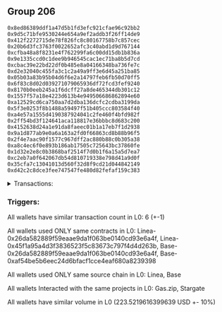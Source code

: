 ## Group 206

```0x269da180a08ef478d2a1e4189ce12e43f3b428d4
0x8ed86389ddf1a47d5b1fd3efc921cfae96c92bb2
0x9d5c71bfe9530244e654a9ef2addb3f26ff14de9
0x412f2272715de78f826fc8c80167758b7c857cec
0x20b6d3fc3763f0022652afc3c40abd1d9d767144
0xcfba48a8f8231e4f762299fa6c00dd15db1b836a
0x9e1335ccd0c1dee9b946545cac1ec71ba8b5d7cd
0xcbac39e22bd22df0b485e8a04166348ba736fe7c
0xd2e32040c455fa3c1c2a49a9ff3e6d45a251ba85
0x05b03a83b95b04d6f6e2a14797feb6fb50d70ff5
0x6f83c8d02d039271079065936df72fcd3fef9240
0x8170b0eeb245a1f6dcff27a8de465344db301c12
0x1557f57a18e4223d613b4e949506686862894e60
0xa12529cd6ca750aa7d2dba136dcfc2cdba3199da
0x5f3e0253f8b1488a59497f51b405ccc803584f40
0xa4e57a1555d4190387924041c2fe460f4bfd982f
0x2ff54bd3f124641aca118817e36bbbc8d683c200
0x4152638d24a1e91da8faeec01b1a17eb7f1d2938
0x9a1d877ab9e0a6a163a2fd0f66863cd8b88b96f5
0x2f4e7aac90f1577c967dff2ac880b88c0b305a38
0xa8c4ec6f0e893b186ab17505c725643bc37860fe
0x1d32e2e8c0b3868baf2514f7d0b1f6a15a5d7ea7
0xc2eb7a0f642067db54d810719338e798d41a9d0f
0x35cfa7c13041013d560f32d8f9cd21d044842149
0xd42c2c8dce3fee747547fe480d82fefaf159c383
```
<details>
<summary>Transactions:</summary>

Hashes: 

Wallet: 0x269da180a08ef478d2a1e4189ce12e43f3b428d4

       Hash: 0x92825d4e309c1d634682c57d9abcf3bedf627e623a7365c31f1fa529e244f20f
         - source chain: Linea
         - destination chain: Metis
         - project: Gas.zip
         - contract: 0x26da582889f59eaae9da1f063be0140cd93e6a4f
         - value USD: 2.996235097e-06
       Hash: 0x7279897dd28bc48d7aa84ce510a1849a21f73806e4e76538d274325023c0e7ca
         - source chain: Linea
         - destination chain: Base
         - project: Stargate
         - contract: 0x45f1a95a4d3f3836523f5c83673c797f4d4d263b
         - value USD: 11.423392953
       Hash: 0xd2b560aeba5ca7ff0f180f58a76cc54dcff4d869668c923d14bb927993e0926c
         - source chain: Base
         - destination chain: Kava
         - project: Gas.zip
         - contract: 0x26da582889f59eaae9da1f063be0140cd93e6a4f
         - value USD: 9.54691764e-09
       Hash: 0x9f33c8dbacc22505c428eb833885c7900ce9c6f5fe7184640591ba339551d6b3
         - source chain: Linea
         - destination chain: Arbitrum
         - project: Gas.zip
         - contract: 0x26da582889f59eaae9da1f063be0140cd93e6a4f
         - value USD: 8.742580215e-05
       Hash: 0x309b4d17766d73edef7072bd39d7ca8fec949cb3031db0bb54f2b7749e3422f6
         - source chain: Base
         - destination chain: Metis
         - project: Gas.zip
         - contract: 0x26da582889f59eaae9da1f063be0140cd93e6a4f
         - value USD: 3.945379734e-06
       Hash: 0x5b63430559a2d5bb0264ae4c74eab8c86362283243f6cba26dabe4ea44dcb655
         - source chain: Base
         - destination chain: Optimism
         - project: Stargate
         - contract: 0xaf54be5b6eec24d6bfacf1cce4eaf680a8239398
         - value USD: 212.09847431
Wallet: 0x8ed86389ddf1a47d5b1fd3efc921cfae96c92bb2

       Hash:0x9a8a6e5e5b95d46c3a03dcc2e6312f5cd4e31a2e3ea7fae391bd3939f182826a
         - source chain: Linea
         - destination chain: Kava
         - project: Gas.zip
         - contract: 0x26da582889f59eaae9da1f063be0140cd93e6a4f
         - value USD: 1.652379253e-08
       Hash:0x3f2c6d77cdb4051f09d92ffe42e86b78b21e237719bc9fbf2dec8117fa8bdee7
         - source chain: Linea
         - destination chain: Base
         - project: Stargate
         - contract: 0x45f1a95a4d3f3836523f5c83673c797f4d4d263b
         - value USD: 14.575186358
       Hash:0x5afd4f145cffc3504d71ce7a8ab3fda5b4b1220a5e77306beffe73d6484479f3
         - source chain: Base
         - destination chain: Arbitrum
         - project: Gas.zip
         - contract: 0x26da582889f59eaae9da1f063be0140cd93e6a4f
         - value USD: 0.0001000925354
       Hash:0x4ab7e2d254379e943bfdde72e750fc0fec5881174c2629704a0d78c924d9ac35
         - source chain: Linea
         - destination chain: Zora
         - project: Gas.zip
         - contract: 0x26da582889f59eaae9da1f063be0140cd93e6a4f
         - value USD: 2.62268831e-05
       Hash:0x4e74b4f26465e8ad7f4ae5559c11e0ad92b53e5253117dbc6a896d463ae7d1a6
         - source chain: Base
         - destination chain: Metis
         - project: Gas.zip
         - contract: 0x26da582889f59eaae9da1f063be0140cd93e6a4f
         - value USD: 4.10214979e-06
       Hash:0x4833196d11d4abbb72be4e5d9c951603e3e104cd5ef1626f989c5eb90c98cae1
         - source chain: Base
         - destination chain: Optimism
         - project: Stargate
         - contract: 0xaf54be5b6eec24d6bfacf1cce4eaf680a8239398
         - value USD: 206.640149942
Wallet: 0x9d5c71bfe9530244e654a9ef2addb3f26ff14de9

       Hash:0x1cd9a7872b0b151c7f414ea1536efefb12e11785f38ae2c3f5be0e99244159f5
         - source chain: Linea
         - destination chain: Scroll
         - project: Gas.zip
         - contract: 0x26da582889f59eaae9da1f063be0140cd93e6a4f
         - value USD: 0.0001161796656
       Hash:0xa3e3ddbf8be0d2f3d59f8ccf1cfb371152b3b1011c11864b6630b7bcd60f07f4
         - source chain: Linea
         - destination chain: Base
         - project: Stargate
         - contract: 0x45f1a95a4d3f3836523f5c83673c797f4d4d263b
         - value USD: 12.69034827
       Hash:0x9c8ed015f9624aca9d14351d81a7f4059dc81a750472051f69f0b0085e40c9dd
         - source chain: Base
         - destination chain: Arbitrum
         - project: Gas.zip
         - contract: 0x26da582889f59eaae9da1f063be0140cd93e6a4f
         - value USD: 5.54917626e-05
       Hash:0xa3182025bd7c76407133babdd19ca08c8523f6fdbf390184f2cbc61e12ce3dfb
         - source chain: Linea
         - destination chain: Arbitrum
         - project: Gas.zip
         - contract: 0x26da582889f59eaae9da1f063be0140cd93e6a4f
         - value USD: 0.0001135391648
       Hash:0x408b223d6dbb9865cd36733fdfa62ba9a05060115c076e148f414aa90fb1e401
         - source chain: Base
         - destination chain: Base
         - project: Gas.zip
         - contract: 0x26da582889f59eaae9da1f063be0140cd93e6a4f
         - value USD: 8.440036138e-05
       Hash:0xda3392663fc824260dc7c1085b2fdb8251fd1fd2a886e00cdd991c4c439cb152
         - source chain: Base
         - destination chain: Optimism
         - project: Stargate
         - contract: 0xaf54be5b6eec24d6bfacf1cce4eaf680a8239398
         - value USD: 213.14896404
Wallet: 0x412f2272715de78f826fc8c80167758b7c857cec

       Hash:0x7f71818c87d54579b81e9e4bc0c51c6a7648eba272ca4475cecf6203509a7340
         - source chain: Linea
         - destination chain: Zora
         - project: Gas.zip
         - contract: 0x26da582889f59eaae9da1f063be0140cd93e6a4f
         - value USD: 0.0001151298494
       Hash:0xd5e90bc0223ec41dc049eb53f286b0df3a8b30ee5b798ab6698cd732b477a466
         - source chain: Linea
         - destination chain: Base
         - project: Stargate
         - contract: 0x45f1a95a4d3f3836523f5c83673c797f4d4d263b
         - value USD: 13.033922288
       Hash:0x25c65e81a72cbd00546579a33285d824fa12ad5ccb4182b349e86d2d709d0c87
         - source chain: Base
         - destination chain: Kava
         - project: Gas.zip
         - contract: 0x26da582889f59eaae9da1f063be0140cd93e6a4f
         - value USD: 9.817543646e-09
       Hash:0xe244dca27b7f4ceafc310687906416492ed68aee6fdd8a22fd42559ccf694c7c
         - source chain: Linea
         - destination chain: Metis
         - project: Gas.zip
         - contract: 0x26da582889f59eaae9da1f063be0140cd93e6a4f
         - value USD: 1.746987175e-06
       Hash:0xbf5c6be6279d2b3ef89d1961404277da828cc352f709d97249e4106f0afe9323
         - source chain: Base
         - destination chain: Arbitrum
         - project: Gas.zip
         - contract: 0x26da582889f59eaae9da1f063be0140cd93e6a4f
         - value USD: 0.0001298118984
       Hash:0x8535baa52bfcf0c489120ec89a35038b3d4a461001d5c66da90212e46ede78cb
         - source chain: Base
         - destination chain: Optimism
         - project: Stargate
         - contract: 0xaf54be5b6eec24d6bfacf1cce4eaf680a8239398
         - value USD: 206.035880954
Wallet: 0x20b6d3fc3763f0022652afc3c40abd1d9d767144

       Hash:0xddbc0d5c3b39ebf0af3b2e5a2d2dcd4e8069c356a18554b0b0f56b72a536e0f5
         - source chain: Linea
         - destination chain: Kava
         - project: Gas.zip
         - contract: 0x26da582889f59eaae9da1f063be0140cd93e6a4f
         - value USD: 5.633838276e-09
       Hash:0x93c246d16766b4678dd5502c934d3109ba8375ce20343d0a28fbfd1ca7793bd9
         - source chain: Linea
         - destination chain: Base
         - project: Stargate
         - contract: 0x45f1a95a4d3f3836523f5c83673c797f4d4d263b
         - value USD: 15.608743726
       Hash:0x3bd10998330d2f25ac63681f85cd947563a7f28f85a9f50c7f7a879d98afec25
         - source chain: Base
         - destination chain: Metis
         - project: Gas.zip
         - contract: 0x26da582889f59eaae9da1f063be0140cd93e6a4f
         - value USD: 4.756380911e-06
       Hash:0xa3fab90761fa7b7133895c73c4e67bfc7b8a95ef23617a2b55a127ff8c66977b
         - source chain: Linea
         - destination chain: Arbitrum
         - project: Gas.zip
         - contract: 0x26da582889f59eaae9da1f063be0140cd93e6a4f
         - value USD: 5.245376619e-05
       Hash:0x45748838b90554d5c80734387fd412969afe738d4f295d852abf2b055f1afc9f
         - source chain: Base
         - destination chain: Metis
         - project: Gas.zip
         - contract: 0x26da582889f59eaae9da1f063be0140cd93e6a4f
         - value USD: 2.108079405e-06
       Hash:0x618fd83b247538fad829108c8ee4be593fc4f62a23966dc1314b495968810db5
         - source chain: Base
         - destination chain: Optimism
         - project: Stargate
         - contract: 0xaf54be5b6eec24d6bfacf1cce4eaf680a8239398
         - value USD: 212.968917754
Wallet: 0xcfba48a8f8231e4f762299fa6c00dd15db1b836a

       Hash:0xfbf08bdce6c3212d929a9bd72b648769836324db9c9009f9c41fc961b7194538
         - source chain: Linea
         - destination chain: Linea
         - project: Gas.zip
         - contract: 0x26da582889f59eaae9da1f063be0140cd93e6a4f
         - value USD: 0.0001312270319
       Hash:0x9c43209c2b704eccacb05598e086b7d6043fb530e309d972d7c50a9063f6f122
         - source chain: Linea
         - destination chain: Base
         - project: Stargate
         - contract: 0x45f1a95a4d3f3836523f5c83673c797f4d4d263b
         - value USD: 12.678410203
       Hash:0x2a214ab3947f41caad6ff28213e46654dd1e2e83e8170a697ea6b4bcbb9a7ccc
         - source chain: Base
         - destination chain: Base
         - project: Gas.zip
         - contract: 0x26da582889f59eaae9da1f063be0140cd93e6a4f
         - value USD: 0.0001360869416
       Hash:0x04f789a75ddfaa28c08ea54f9f5c21d1e504326eb2a6f8023d40b707adcdab4c
         - source chain: Linea
         - destination chain: Arbitrum
         - project: Gas.zip
         - contract: 0x26da582889f59eaae9da1f063be0140cd93e6a4f
         - value USD: 8.166852205e-05
       Hash:0x5c26deba0308dc0e74dc90dd19da85db4c089bc7f0c03536e6a7b16d8ad7640b
         - source chain: Base
         - destination chain: Kava
         - project: Gas.zip
         - contract: 0x26da582889f59eaae9da1f063be0140cd93e6a4f
         - value USD: 3.583722253e-08
       Hash:0x3ca91c7f15a2bd5f53630d2f7b9d85ec38c60177c4258d1e8838463121a7d9f6
         - source chain: Base
         - destination chain: Optimism
         - project: Stargate
         - contract: 0xaf54be5b6eec24d6bfacf1cce4eaf680a8239398
         - value USD: 211.063176479
Wallet: 0x9e1335ccd0c1dee9b946545cac1ec71ba8b5d7cd

       Hash:0x26b5db1238a323d0ba24134588e6ef93a4bda5f179653656833289d409d990c6
         - source chain: Linea
         - destination chain: Metis
         - project: Gas.zip
         - contract: 0x26da582889f59eaae9da1f063be0140cd93e6a4f
         - value USD: 4.515341602e-06
       Hash:0x26baa742728c81815a56abc5265cf977985cf5495f2cc8d740e503b53555a613
         - source chain: Linea
         - destination chain: Base
         - project: Stargate
         - contract: 0x45f1a95a4d3f3836523f5c83673c797f4d4d263b
         - value USD: 13.891025357
       Hash:0x93aaef3a17ac48161c82f4c2e62c301b115c9f6954805a0fd2eb6dcf9cac9b03
         - source chain: Base
         - destination chain: Scroll
         - project: Gas.zip
         - contract: 0x26da582889f59eaae9da1f063be0140cd93e6a4f
         - value USD: 0.0001364876849
       Hash:0x5382965129a35535bc0bb947935d53859c287608b56e1add04c074e2bcf1adc7
         - source chain: Linea
         - destination chain: Scroll
         - project: Gas.zip
         - contract: 0x26da582889f59eaae9da1f063be0140cd93e6a4f
         - value USD: 5.380589195e-05
       Hash:0x8dae8f73245569828c1d196a987115e57739236ddf0513d4e3ca63dce2e61389
         - source chain: Base
         - destination chain: Kava
         - project: Gas.zip
         - contract: 0x26da582889f59eaae9da1f063be0140cd93e6a4f
         - value USD: 3.491358277e-08
       Hash:0xfa16f828e24021bba45dd9dcfbc69259f2152e8ef0694533ee85d2ec02f70aec
         - source chain: Base
         - destination chain: Optimism
         - project: Stargate
         - contract: 0xaf54be5b6eec24d6bfacf1cce4eaf680a8239398
         - value USD: 209.358203297
Wallet: 0xcbac39e22bd22df0b485e8a04166348ba736fe7c

       Hash:0xab57be91dd684f0ddcea4573b41baae52b5e8e4b337e8e0c75e89443d36da0d2
         - source chain: Linea
         - destination chain: Arbitrum
         - project: Gas.zip
         - contract: 0x26da582889f59eaae9da1f063be0140cd93e6a4f
         - value USD: 0.0001633389089
       Hash:0x40adb8f8adcbbed14c55327b7c008023600d9aa21d7196aa61afae9db39126db
         - source chain: Linea
         - destination chain: Base
         - project: Stargate
         - contract: 0x45f1a95a4d3f3836523f5c83673c797f4d4d263b
         - value USD: 13.54184187
       Hash:0xd5d93e0b538fc9ac0f67fa3acf97015f3a54c082f217d6610ef2bba441bbeddf
         - source chain: Base
         - destination chain: Arbitrum
         - project: Gas.zip
         - contract: 0x26da582889f59eaae9da1f063be0140cd93e6a4f
         - value USD: 9.066210956e-05
       Hash:0xb5d335c6602d59f54cba79bdb0cc1b675ea9ca7b6cfedb9099eac384b5daab38
         - source chain: Linea
         - destination chain: Arbitrum
         - project: Gas.zip
         - contract: 0x26da582889f59eaae9da1f063be0140cd93e6a4f
         - value USD: 0.0001478001353
       Hash:0x0ce472b6a81a37391ec16ab75f78eeb1c384479d781aac4ad137a60ea0bf93d7
         - source chain: Base
         - destination chain: Kava
         - project: Gas.zip
         - contract: 0x26da582889f59eaae9da1f063be0140cd93e6a4f
         - value USD: 1.191495285e-08
       Hash:0x2734edc1b5ff1a57399296282898346b154a1590f5fb36ffff324de6141f1a39
         - source chain: Base
         - destination chain: Optimism
         - project: Stargate
         - contract: 0xaf54be5b6eec24d6bfacf1cce4eaf680a8239398
         - value USD: 208.389374754
Wallet: 0xd2e32040c455fa3c1c2a49a9ff3e6d45a251ba85

       Hash:0x39c033889e52c38e4f91c6143a10fa2889b2eb83488e1e3fac8bc789dba0db0f
         - source chain: Linea
         - destination chain: Scroll
         - project: Gas.zip
         - contract: 0x26da582889f59eaae9da1f063be0140cd93e6a4f
         - value USD: 9.828315504e-05
       Hash:0xdf681614f75bb17ea894bd9f993cd7a933a3785802d2cd046ece1b4fd239fbd2
         - source chain: Linea
         - destination chain: Base
         - project: Stargate
         - contract: 0x45f1a95a4d3f3836523f5c83673c797f4d4d263b
         - value USD: 13.490677442
       Hash:0x4b29c06310c265bef1d93ce30fd4a399c03fcd9e1f7c4de3e10fab0c55eff5c4
         - source chain: Base
         - destination chain: Kava
         - project: Gas.zip
         - contract: 0x26da582889f59eaae9da1f063be0140cd93e6a4f
         - value USD: 3.742909221e-08
       Hash:0xd73b041af507f0ad51cb08866c0815487f635d8466cc0fadea17a52902fdd7b1
         - source chain: Linea
         - destination chain: Arbitrum
         - project: Gas.zip
         - contract: 0x26da582889f59eaae9da1f063be0140cd93e6a4f
         - value USD: 0.0001282041623
       Hash:0x8e780f3a781f6069319815d69b71e14ac287b5bc65cf8c89572bcc44893bfef7
         - source chain: Base
         - destination chain: Zora
         - project: Gas.zip
         - contract: 0x26da582889f59eaae9da1f063be0140cd93e6a4f
         - value USD: 4.234157366e-05
       Hash:0xc54de13f7716d104d3971ded7d62a5d3c3cefd756e445ecb4897dbd5c0f31163
         - source chain: Base
         - destination chain: Optimism
         - project: Stargate
         - contract: 0xaf54be5b6eec24d6bfacf1cce4eaf680a8239398
         - value USD: 204.666668203
Wallet: 0x05b03a83b95b04d6f6e2a14797feb6fb50d70ff5

       Hash:0x69978bf5a5e439fe46eee6fdd1b6ebe799497a4590e0dd340950576a06075e06
         - source chain: Linea
         - destination chain: Scroll
         - project: Gas.zip
         - contract: 0x26da582889f59eaae9da1f063be0140cd93e6a4f
         - value USD: 0.0001252148381
       Hash:0xce640eea29cf5405e76c59d9195b425ed2d9e6c4c96c3eff63fcdc26061372d1
         - source chain: Linea
         - destination chain: Base
         - project: Stargate
         - contract: 0x45f1a95a4d3f3836523f5c83673c797f4d4d263b
         - value USD: 12.636080587
       Hash:0xe5cc12c1c2cd7be0e353a01a5655886a4cead0c2ba71df10acad968d80523593
         - source chain: Base
         - destination chain: Linea
         - project: Gas.zip
         - contract: 0x26da582889f59eaae9da1f063be0140cd93e6a4f
         - value USD: 5.241918335e-05
       Hash:0xf999fa99b14a5a20bd23d2d696fac85a77e17897461944b0b4e2c569f787ee52
         - source chain: Linea
         - destination chain: Scroll
         - project: Gas.zip
         - contract: 0x26da582889f59eaae9da1f063be0140cd93e6a4f
         - value USD: 9.000862171e-05
       Hash:0xf0fee9c120ed8a6c26c56197036a62791f4447c3bc490fed580d08fc822e9628
         - source chain: Base
         - destination chain: Scroll
         - project: Gas.zip
         - contract: 0x26da582889f59eaae9da1f063be0140cd93e6a4f
         - value USD: 0.000150029198
       Hash:0xfc0ae4b481b46e8b8e6c71c144d837b840a50de726846977f023fed257542507
         - source chain: Base
         - destination chain: Optimism
         - project: Stargate
         - contract: 0xaf54be5b6eec24d6bfacf1cce4eaf680a8239398
         - value USD: 210.187244059
Wallet: 0x6f83c8d02d039271079065936df72fcd3fef9240

       Hash:0x713795563ee3504c4b0787044564131e2d5b9548494d9e1d75970a2aeb88ee2f
         - source chain: Linea
         - destination chain: Base
         - project: Gas.zip
         - contract: 0x26da582889f59eaae9da1f063be0140cd93e6a4f
         - value USD: 8.578226654e-05
       Hash:0x59740dfce22f38e87b86dc8285fd7208ce622c3096e8939e7e8eea878ba585e1
         - source chain: Linea
         - destination chain: Base
         - project: Stargate
         - contract: 0x45f1a95a4d3f3836523f5c83673c797f4d4d263b
         - value USD: 15.4000716
       Hash:0xf29bf014b906eaddb882c4b293f7262ddcbff12a95072cab7ecf5f0eaf162498
         - source chain: Base
         - destination chain: Scroll
         - project: Gas.zip
         - contract: 0x26da582889f59eaae9da1f063be0140cd93e6a4f
         - value USD: 0.0001285753554
       Hash:0xac180f8d58b59f01557f89d00cd3a8e346128fc29ac6decde5d489d2ce8ba0f8
         - source chain: Linea
         - destination chain: Arbitrum
         - project: Gas.zip
         - contract: 0x26da582889f59eaae9da1f063be0140cd93e6a4f
         - value USD: 0.0001132580812
       Hash:0xacc059f1454cba86f46ca052ddf4d0ea775b958d3a9e6e4350449686e7d2e3b8
         - source chain: Base
         - destination chain: Zora
         - project: Gas.zip
         - contract: 0x26da582889f59eaae9da1f063be0140cd93e6a4f
         - value USD: 0.0001466952158
       Hash:0xc72c9f401e57e2221ca3bac24c16a33f420fe7360a4f414134d057977aee9141
         - source chain: Base
         - destination chain: Optimism
         - project: Stargate
         - contract: 0xaf54be5b6eec24d6bfacf1cce4eaf680a8239398
         - value USD: 208.168066786
Wallet: 0x8170b0eeb245a1f6dcff27a8de465344db301c12

       Hash:0x57d13b09e75a3251be163e2de2bb4554a6923dfea6172deb16ad2a664e10a5f2
         - source chain: Linea
         - destination chain: Zora
         - project: Gas.zip
         - contract: 0x26da582889f59eaae9da1f063be0140cd93e6a4f
         - value USD: 2.275856051e-05
       Hash:0x23ee2bf8e43c6b37c99c3e68dcb2e9903c40b6d02d570f250686e363aa08d2fe
         - source chain: Linea
         - destination chain: Base
         - project: Stargate
         - contract: 0x45f1a95a4d3f3836523f5c83673c797f4d4d263b
         - value USD: 13.764093225
       Hash:0xc5b92461c6d151d527107ba437e15ec367bc63e26ef25e6d345e36b4015bf697
         - source chain: Base
         - destination chain: Metis
         - project: Gas.zip
         - contract: 0x26da582889f59eaae9da1f063be0140cd93e6a4f
         - value USD: 1.373667778e-06
       Hash:0xdcc28dd0419c1dd8ba804f5b85312ef71f943d33ea8662dc408f126027ee6a30
         - source chain: Linea
         - destination chain: Zora
         - project: Gas.zip
         - contract: 0x26da582889f59eaae9da1f063be0140cd93e6a4f
         - value USD: 0.0001003048109
       Hash:0xa7e6a53417291472e23e51680de2bacb4934a78f668387fa3a8be5a249432d81
         - source chain: Base
         - destination chain: Metis
         - project: Gas.zip
         - contract: 0x26da582889f59eaae9da1f063be0140cd93e6a4f
         - value USD: 3.056186066e-06
       Hash:0x67f38f22873cff8e528e70ba58b42490433ae958e0a156c2b7b2c338a4bbacf1
         - source chain: Base
         - destination chain: Optimism
         - project: Stargate
         - contract: 0xaf54be5b6eec24d6bfacf1cce4eaf680a8239398
         - value USD: 205.9192091
Wallet: 0x1557f57a18e4223d613b4e949506686862894e60

       Hash:0x97fbecd41e2f18fb32cfa3384bb6c6f9f377c50efaa6543216a753658cd1701f
         - source chain: Linea
         - destination chain: Zora
         - project: Gas.zip
         - contract: 0x26da582889f59eaae9da1f063be0140cd93e6a4f
         - value USD: 0.0001407529435
       Hash:0x17a12ced8fb5b83fbfdb57b34916f89232c780e49dfb63eaef67b3af7add5b74
         - source chain: Linea
         - destination chain: Base
         - project: Stargate
         - contract: 0x45f1a95a4d3f3836523f5c83673c797f4d4d263b
         - value USD: 15.187032391
       Hash:0x0b1dac6ab57a1460c7c609394ddf78dd75bc9ecdcf3fdc0b5972957b95d325e5
         - source chain: Base
         - destination chain: Kava
         - project: Gas.zip
         - contract: 0x26da582889f59eaae9da1f063be0140cd93e6a4f
         - value USD: 4.226438945e-08
       Hash:0x7192bed8495cc7765c5f4b17ca849db2ba15accaa3976c380988c268a271b358
         - source chain: Linea
         - destination chain: Metis
         - project: Gas.zip
         - contract: 0x26da582889f59eaae9da1f063be0140cd93e6a4f
         - value USD: 7.663232166e-07
       Hash:0x1313db0b5f556c47bab35e1e0b3c753b59eff5b692ca11484825f71c736d4fb1
         - source chain: Base
         - destination chain: Zora
         - project: Gas.zip
         - contract: 0x26da582889f59eaae9da1f063be0140cd93e6a4f
         - value USD: 3.500681286e-05
       Hash:0xf672c92985f7b9ed5d52b8442f3a143c01c88481a1215dc193b23b986b938b24
         - source chain: Base
         - destination chain: Optimism
         - project: Stargate
         - contract: 0xaf54be5b6eec24d6bfacf1cce4eaf680a8239398
         - value USD: 205.184273559
Wallet: 0xa12529cd6ca750aa7d2dba136dcfc2cdba3199da

       Hash:0xd06e9052238006d52393fcb91b99a05806a3b391aee9ba952ae8a96453fa5e86
         - source chain: Linea
         - destination chain: Linea
         - project: Gas.zip
         - contract: 0x26da582889f59eaae9da1f063be0140cd93e6a4f
         - value USD: 0.0001179943829
       Hash:0x03eb42f6b346d1d5b5966b6884d099c3d92cbc824a945ba266709ee74f627f65
         - source chain: Linea
         - destination chain: Base
         - project: Stargate
         - contract: 0x45f1a95a4d3f3836523f5c83673c797f4d4d263b
         - value USD: 14.006384893
       Hash:0x5a019122aad21a0e1c003bbadef37bab387659216f61b520ab7751a8a5546c67
         - source chain: Base
         - destination chain: Zora
         - project: Gas.zip
         - contract: 0x26da582889f59eaae9da1f063be0140cd93e6a4f
         - value USD: 0.0001245171335
       Hash:0xb09adb7fe5c4fb90139d9769723d6afcf2046a8bc4ff780b25def17199616c52
         - source chain: Linea
         - destination chain: Arbitrum
         - project: Gas.zip
         - contract: 0x26da582889f59eaae9da1f063be0140cd93e6a4f
         - value USD: 4.517037842e-05
       Hash:0x00f491745d66f103a0120908d16b0deaf03deec0fe19ffe0f5857cda55ccbf5c
         - source chain: Base
         - destination chain: Zora
         - project: Gas.zip
         - contract: 0x26da582889f59eaae9da1f063be0140cd93e6a4f
         - value USD: 6.168932776e-05
       Hash:0xa7a3b6f7c2f2a2d6a30c8022695828d7faad855e6d09fc3bf8e4934ad3f89ae6
         - source chain: Base
         - destination chain: Optimism
         - project: Stargate
         - contract: 0xaf54be5b6eec24d6bfacf1cce4eaf680a8239398
         - value USD: 205.339098849
Wallet: 0x5f3e0253f8b1488a59497f51b405ccc803584f40

       Hash:0xe0241d86982720c2484c1d3e0ac240da4d6d73834156ed70a834032d47c11d68
         - source chain: Linea
         - destination chain: Kava
         - project: Gas.zip
         - contract: 0x26da582889f59eaae9da1f063be0140cd93e6a4f
         - value USD: 1.403316843e-08
       Hash:0x598f1456d2f397dd2b46a6c9214e9e8bb2fc789ceca175d02463fb651cc05975
         - source chain: Linea
         - destination chain: Base
         - project: Stargate
         - contract: 0x45f1a95a4d3f3836523f5c83673c797f4d4d263b
         - value USD: 14.11778092
       Hash:0x7af9a50ba925267614232dc691a6ae8f90dc2f306ed0cadd4af24fdc5fcff3a8
         - source chain: Base
         - destination chain: Zora
         - project: Gas.zip
         - contract: 0x26da582889f59eaae9da1f063be0140cd93e6a4f
         - value USD: 0.0001589580428
       Hash:0x92c5619f4e5e1534a9ee72a3eb934c2462890e52cc3afd6acf343c72903b8cfb
         - source chain: Linea
         - destination chain: Scroll
         - project: Gas.zip
         - contract: 0x26da582889f59eaae9da1f063be0140cd93e6a4f
         - value USD: 0.0001368396758
       Hash:0xf3e91626b50eddec09fc93cefad5a2675331e28aaa75f0c0b768c0c2f33e3966
         - source chain: Base
         - destination chain: Metis
         - project: Gas.zip
         - contract: 0x26da582889f59eaae9da1f063be0140cd93e6a4f
         - value USD: 4.149936099e-06
       Hash:0x27d31e971134879ce3588bd5feb827546bc0c9d0913414c6bd5ade964f3b402d
         - source chain: Base
         - destination chain: Optimism
         - project: Stargate
         - contract: 0xaf54be5b6eec24d6bfacf1cce4eaf680a8239398
         - value USD: 211.389172589
Wallet: 0xa4e57a1555d4190387924041c2fe460f4bfd982f

       Hash:0x7884314821cba6edae4fbe60d537405528fe5d9d38d600235223e6049e9c5c37
         - source chain: Linea
         - destination chain: Linea
         - project: Gas.zip
         - contract: 0x26da582889f59eaae9da1f063be0140cd93e6a4f
         - value USD: 4.831817462e-05
       Hash:0x288ef257a2f94d0e3171e60878dd703aa346f1dffc1448d0c11d2b9c68e34bc4
         - source chain: Linea
         - destination chain: Base
         - project: Stargate
         - contract: 0x45f1a95a4d3f3836523f5c83673c797f4d4d263b
         - value USD: 13.13467257
       Hash:0x9dad80c32a27f94eebcec79340e84fe434f502974757ebf30614148b1626189d
         - source chain: Base
         - destination chain: Scroll
         - project: Gas.zip
         - contract: 0x26da582889f59eaae9da1f063be0140cd93e6a4f
         - value USD: 0.0001447180515
       Hash:0xce23be00aebdd4f6841b7396c62791e10b781bfe790721baea76310452b8895e
         - source chain: Linea
         - destination chain: Metis
         - project: Gas.zip
         - contract: 0x26da582889f59eaae9da1f063be0140cd93e6a4f
         - value USD: 1.782347257e-06
       Hash:0x2aed3c605c8a661003780fa32ca0e9f74de166b894a0e1fd389c9eadc9c915ce
         - source chain: Base
         - destination chain: Metis
         - project: Gas.zip
         - contract: 0x26da582889f59eaae9da1f063be0140cd93e6a4f
         - value USD: 2.775324142e-06
       Hash:0x3e129976050a32e12e9e056627d54a29a5c422b317d384e4502cb840ad9d7388
         - source chain: Base
         - destination chain: Optimism
         - project: Stargate
         - contract: 0xaf54be5b6eec24d6bfacf1cce4eaf680a8239398
         - value USD: 204.597336256
Wallet: 0x2ff54bd3f124641aca118817e36bbbc8d683c200

       Hash:0x9512585a3764f76eff9489edc661c1091f4e29919faefa5f036a490dfb9c6ca0
         - source chain: Linea
         - destination chain: Linea
         - project: Gas.zip
         - contract: 0x26da582889f59eaae9da1f063be0140cd93e6a4f
         - value USD: 0.0001463475078
       Hash:0xff60438271ff8f40e7bcb152ca90489bd434df155620a062c50d9e65ce254930
         - source chain: Linea
         - destination chain: Base
         - project: Stargate
         - contract: 0x45f1a95a4d3f3836523f5c83673c797f4d4d263b
         - value USD: 11.883502352
       Hash:0x2746c40d46e6c00656a9672eb5e91b41e3bef8aec9cca851f9213fbfbba5648f
         - source chain: Base
         - destination chain: Linea
         - project: Gas.zip
         - contract: 0x26da582889f59eaae9da1f063be0140cd93e6a4f
         - value USD: 4.60315999e-05
       Hash:0x9b66c1fc993fde0e848f72505d752693d1ae1b82a32909eab4dca00adb65f80e
         - source chain: Linea
         - destination chain: Scroll
         - project: Gas.zip
         - contract: 0x26da582889f59eaae9da1f063be0140cd93e6a4f
         - value USD: 0.0001646646553
       Hash:0xc4dd2d702693ae85eb9940a592fdeefcfa64300e1e760c0908fe84a12ba8ff4f
         - source chain: Base
         - destination chain: Linea
         - project: Gas.zip
         - contract: 0x26da582889f59eaae9da1f063be0140cd93e6a4f
         - value USD: 5.101874134e-05
       Hash:0x7d3e1be5361c147e3a0acf5a8513b03908b56b48bf6a53b5187dac302479d51f
         - source chain: Base
         - destination chain: Optimism
         - project: Stargate
         - contract: 0xaf54be5b6eec24d6bfacf1cce4eaf680a8239398
         - value USD: 208.774080371
Wallet: 0x4152638d24a1e91da8faeec01b1a17eb7f1d2938

       Hash:0x0077ad78f3a063aec64561f146580973664f28109c396fd83685bed385014881
         - source chain: Linea
         - destination chain: Scroll
         - project: Gas.zip
         - contract: 0x26da582889f59eaae9da1f063be0140cd93e6a4f
         - value USD: 0.000145224582
       Hash:0xc5883c2642f82ecb76c38a3482c0e55b5c80a2affc04c6fac7a07c0e72541a14
         - source chain: Linea
         - destination chain: Base
         - project: Stargate
         - contract: 0x45f1a95a4d3f3836523f5c83673c797f4d4d263b
         - value USD: 13.048597556
       Hash:0xcc5605ec3a3de46b43977ec1949b0be44a39899b51f51c5f122ddeee0a29ce81
         - source chain: Base
         - destination chain: Arbitrum
         - project: Gas.zip
         - contract: 0x26da582889f59eaae9da1f063be0140cd93e6a4f
         - value USD: 0.0001182611475
       Hash:0x12585e3e369ec49c3118d1f40bfa2bffab9037e6505220caa9ef54ee2879d8e1
         - source chain: Linea
         - destination chain: Kava
         - project: Gas.zip
         - contract: 0x26da582889f59eaae9da1f063be0140cd93e6a4f
         - value USD: 1.63507494e-08
       Hash:0x87b45b919bdca91e9e8e62742b13259851295863d4c2a75da4cdcf3f37fba79b
         - source chain: Base
         - destination chain: Zora
         - project: Gas.zip
         - contract: 0x26da582889f59eaae9da1f063be0140cd93e6a4f
         - value USD: 3.569501449e-05
       Hash:0x6fd4e6d4b3e5d664a0c669e064d61672dfd204f8effb2084622333810583a6be
         - source chain: Base
         - destination chain: Optimism
         - project: Stargate
         - contract: 0xaf54be5b6eec24d6bfacf1cce4eaf680a8239398
         - value USD: 212.089235227
Wallet: 0x9a1d877ab9e0a6a163a2fd0f66863cd8b88b96f5

       Hash:0x7c0e568f75f70659b5e7a69884187dd8752a67909ce525c06df53d78f36d70db
         - source chain: Linea
         - destination chain: Kava
         - project: Gas.zip
         - contract: 0x26da582889f59eaae9da1f063be0140cd93e6a4f
         - value USD: 3.051268507e-08
       Hash:0x3cf76c6d946adf35c8557fd6772a5352f18c7abd37e7ec605f816c27f1e8e6f6
         - source chain: Linea
         - destination chain: Base
         - project: Stargate
         - contract: 0x45f1a95a4d3f3836523f5c83673c797f4d4d263b
         - value USD: 13.307741075
       Hash:0x0471af2bf8979b260c3429f4de8bf95ac07ba3ec75027e6e69841c4f248455a2
         - source chain: Base
         - destination chain: Base
         - project: Gas.zip
         - contract: 0x26da582889f59eaae9da1f063be0140cd93e6a4f
         - value USD: 9.116503855e-05
       Hash:0x8ba75ae8f02fb2acfdf5cab93ec35b28aad7de8d04ad6d3520954ba80bb36712
         - source chain: Linea
         - destination chain: Zora
         - project: Gas.zip
         - contract: 0x26da582889f59eaae9da1f063be0140cd93e6a4f
         - value USD: 3.220262861e-05
       Hash:0x2aaf15a5107b3ef23b1a04208dee0f6907b97ba1e2d71f264c9c5335e79277f6
         - source chain: Base
         - destination chain: Scroll
         - project: Gas.zip
         - contract: 0x26da582889f59eaae9da1f063be0140cd93e6a4f
         - value USD: 6.640762925e-05
       Hash:0x84cf9febce9ab90c88e8c94a7a24c26452936fe7b637de4ccb7aac3c3731f926
         - source chain: Base
         - destination chain: Optimism
         - project: Stargate
         - contract: 0xaf54be5b6eec24d6bfacf1cce4eaf680a8239398
         - value USD: 210.894587211
Wallet: 0x2f4e7aac90f1577c967dff2ac880b88c0b305a38

       Hash:0x134dc1797f1db8c4bb050ca33966d5592d1233af11bfaa0396515a0b2c283ac4
         - source chain: Linea
         - destination chain: Scroll
         - project: Gas.zip
         - contract: 0x26da582889f59eaae9da1f063be0140cd93e6a4f
         - value USD: 4.7941609e-05
       Hash:0x0fc185e245f91b9a9a931061ac3fc9c8deb34c9839cb3004b93475e1408bed3a
         - source chain: Linea
         - destination chain: Base
         - project: Stargate
         - contract: 0x45f1a95a4d3f3836523f5c83673c797f4d4d263b
         - value USD: 13.734746929
       Hash:0xf287debd58456329fc2bbf3dc3696ae4197e9c7f3c6521fe28baf38bc6c76af1
         - source chain: Base
         - destination chain: Linea
         - project: Gas.zip
         - contract: 0x26da582889f59eaae9da1f063be0140cd93e6a4f
         - value USD: 0.0001156078387
       Hash:0x1d50de72df46b08ee72a3f29bd1f91aac2ed7fdc7b1927939e1771ac80d94d01
         - source chain: Linea
         - destination chain: Kava
         - project: Gas.zip
         - contract: 0x26da582889f59eaae9da1f063be0140cd93e6a4f
         - value USD: 1.799495884e-08
       Hash:0xc71a8c5c3cffdf045889dc4d60dcef23a9498b85f6a6cd957be8e10342585e2e
         - source chain: Base
         - destination chain: Scroll
         - project: Gas.zip
         - contract: 0x26da582889f59eaae9da1f063be0140cd93e6a4f
         - value USD: 2.636282769e-05
       Hash:0xcfc1641d6ac817863b36caeedde45daa35aeda5f34b6646e95aa43b6e129e7f7
         - source chain: Base
         - destination chain: Optimism
         - project: Stargate
         - contract: 0xaf54be5b6eec24d6bfacf1cce4eaf680a8239398
         - value USD: 205.016966546
Wallet: 0xa8c4ec6f0e893b186ab17505c725643bc37860fe

       Hash:0x8b239ff4e112d83408f8dee0a1b9ed147ff4edbb37d5a2e675e0a9a4ac82e51a
         - source chain: Linea
         - destination chain: Base
         - project: Gas.zip
         - contract: 0x26da582889f59eaae9da1f063be0140cd93e6a4f
         - value USD: 0.000154594856
       Hash:0x53c8471c31c4aad4ad1db6987731c191eb552412a88437876432ab33385ef536
         - source chain: Linea
         - destination chain: Base
         - project: Stargate
         - contract: 0x45f1a95a4d3f3836523f5c83673c797f4d4d263b
         - value USD: 14.597303067
       Hash:0x88d07e067bcced79c1b78ab4d331aa2633d5ae312cb17f59f78a616d5e03d357
         - source chain: Base
         - destination chain: Scroll
         - project: Gas.zip
         - contract: 0x26da582889f59eaae9da1f063be0140cd93e6a4f
         - value USD: 0.0001378064065
       Hash:0xb7276976a582130f2b6b417b674ff05a42698a73949b4ea843357b01894c3a95
         - source chain: Linea
         - destination chain: Base
         - project: Gas.zip
         - contract: 0x26da582889f59eaae9da1f063be0140cd93e6a4f
         - value USD: 3.65348649e-05
       Hash:0xce27710e256b37220ffed9e35482a2a48d5f518501394c0db6b92c1818431098
         - source chain: Base
         - destination chain: Linea
         - project: Gas.zip
         - contract: 0x26da582889f59eaae9da1f063be0140cd93e6a4f
         - value USD: 1.80201607e-05
       Hash:0xce9ad867db9d61c7bfe0ae847623ad23fae4e00193de8c240afec72d4b0cd0ec
         - source chain: Base
         - destination chain: Optimism
         - project: Stargate
         - contract: 0xaf54be5b6eec24d6bfacf1cce4eaf680a8239398
         - value USD: 213.63717006
Wallet: 0x1d32e2e8c0b3868baf2514f7d0b1f6a15a5d7ea7

       Hash:0x3b0fe6b1ec7727edf0ad20634792592eae3c2e1a4d5bca3f0478271b9f9ccdf9
         - source chain: Linea
         - destination chain: Base
         - project: Gas.zip
         - contract: 0x26da582889f59eaae9da1f063be0140cd93e6a4f
         - value USD: 0.0001573929529
       Hash:0x91d35b8a506a262c221c1700e97cf0766e2d9356b65e4ad5053a80573eea1735
         - source chain: Linea
         - destination chain: Base
         - project: Stargate
         - contract: 0x45f1a95a4d3f3836523f5c83673c797f4d4d263b
         - value USD: 14.829244463
       Hash:0x195daaf0339a3917aae4def534c3daedf006e5e5a3bd266d2ae517668356aeec
         - source chain: Base
         - destination chain: Zora
         - project: Gas.zip
         - contract: 0x26da582889f59eaae9da1f063be0140cd93e6a4f
         - value USD: 8.670594478e-05
       Hash:0xff5baa69f8bdcfd799e3efd5872441f98b0bbb643b161ae381105d836488381f
         - source chain: Linea
         - destination chain: Kava
         - project: Gas.zip
         - contract: 0x26da582889f59eaae9da1f063be0140cd93e6a4f
         - value USD: 4.216264473e-08
       Hash:0xa30c4efadf65830ea3fb95ef022f5b7dc52b20e8a8209fce771600e907cbf06f
         - source chain: Base
         - destination chain: Base
         - project: Gas.zip
         - contract: 0x26da582889f59eaae9da1f063be0140cd93e6a4f
         - value USD: 6.034507742e-05
       Hash:0x57643ac57920e4bdac85966791c62ef1f6be6f4a9d564685933eb517071f9a6b
         - source chain: Base
         - destination chain: Optimism
         - project: Stargate
         - contract: 0xaf54be5b6eec24d6bfacf1cce4eaf680a8239398
         - value USD: 213.851087142
Wallet: 0xc2eb7a0f642067db54d810719338e798d41a9d0f

       Hash:0xcacfe59001458bc74ae2f0245b1f33b221cdb2bd009a542ad0aa5f782236a2fd
         - source chain: Linea
         - destination chain: Base
         - project: Gas.zip
         - contract: 0x26da582889f59eaae9da1f063be0140cd93e6a4f
         - value USD: 5.980932211e-05
       Hash:0x82c7d9227c468bdcec9726c07e6cb326d7467cd013e7fecdf50d1f876c43a223
         - source chain: Linea
         - destination chain: Base
         - project: Stargate
         - contract: 0x45f1a95a4d3f3836523f5c83673c797f4d4d263b
         - value USD: 13.442090097
       Hash:0x6691d080b39cfbdc82d0ddfc25e72f3e4302cd83434cf1ef1df46e02e9e95c69
         - source chain: Base
         - destination chain: Base
         - project: Gas.zip
         - contract: 0x26da582889f59eaae9da1f063be0140cd93e6a4f
         - value USD: 0.0001628621168
       Hash:0xfc5d802a40b0352f7bf4002565cde578b0a21d2c61f3acf96bce586bb18998ff
         - source chain: Linea
         - destination chain: Kava
         - project: Gas.zip
         - contract: 0x26da582889f59eaae9da1f063be0140cd93e6a4f
         - value USD: 1.810890164e-08
       Hash:0xd442d060e62df2e786db97475afc980cebf9e2e55e8deabf41e891f5ab94823a
         - source chain: Base
         - destination chain: Scroll
         - project: Gas.zip
         - contract: 0x26da582889f59eaae9da1f063be0140cd93e6a4f
         - value USD: 8.701693484e-05
       Hash:0x754e1cf7bd07c7ad19a466c6e01eab956429a7892ed86eef8dd98a3aa7f86331
         - source chain: Base
         - destination chain: Optimism
         - project: Stargate
         - contract: 0xaf54be5b6eec24d6bfacf1cce4eaf680a8239398
         - value USD: 211.243065317
Wallet: 0x35cfa7c13041013d560f32d8f9cd21d044842149

       Hash:0xef4b07fb8fb15a99ed214d89ceb5ce544d41696d38f37a116220616ea88d0d01
         - source chain: Linea
         - destination chain: Linea
         - project: Gas.zip
         - contract: 0x26da582889f59eaae9da1f063be0140cd93e6a4f
         - value USD: 5.006883312e-05
       Hash:0xaf333abc8a6604561af3262462bf9e65252bff4d7cff9e66cdd2a3984d8b9764
         - source chain: Linea
         - destination chain: Base
         - project: Stargate
         - contract: 0x45f1a95a4d3f3836523f5c83673c797f4d4d263b
         - value USD: 13.378327199
       Hash:0xe507fab79b1468138fdffea1f10d8b31e424e4a01b2673f4f1c51c6d4bed7ddc
         - source chain: Base
         - destination chain: Zora
         - project: Gas.zip
         - contract: 0x26da582889f59eaae9da1f063be0140cd93e6a4f
         - value USD: 0.0001023292401
       Hash:0xd2c21584588bcbb4e4cf3ff013bab1fe653352f85625a9e9e30e202fb57b73b9
         - source chain: Linea
         - destination chain: Metis
         - project: Gas.zip
         - contract: 0x26da582889f59eaae9da1f063be0140cd93e6a4f
         - value USD: 2.359242262e-06
       Hash:0xd692bd3bbed4fcdc40449ffa57918d62749e6349e05c696d11ac0bfdfa3ad14e
         - source chain: Base
         - destination chain: Scroll
         - project: Gas.zip
         - contract: 0x26da582889f59eaae9da1f063be0140cd93e6a4f
         - value USD: 0.0001253577299
       Hash:0xd1b2fd01aea015a949fed1574e545f6d248498eb4214505c221ef5bcdaffaa6a
         - source chain: Base
         - destination chain: Optimism
         - project: Stargate
         - contract: 0xaf54be5b6eec24d6bfacf1cce4eaf680a8239398
         - value USD: 204.015555842
Wallet: 0xd42c2c8dce3fee747547fe480d82fefaf159c383

       Hash:0xcfb9ac5f6b6b5b897957bff7bffeb8a9be4117cde528a0a6c32e15fcd4694876
         - source chain: Linea
         - destination chain: Linea
         - project: Gas.zip
         - contract: 0x26da582889f59eaae9da1f063be0140cd93e6a4f
         - value USD: 2.450921901e-05
       Hash:0x44fa7492132edf2c574fa9c8e4a325144762a7c875f3da6ba243ed1616ba35c4
         - source chain: Linea
         - destination chain: Base
         - project: Stargate
         - contract: 0x45f1a95a4d3f3836523f5c83673c797f4d4d263b
         - value USD: 13.945939021
       Hash:0xf9be680116b20d35b585e3eb68c48d295de21cbf1ab6d9bba98c3a3283d8fae5
         - source chain: Base
         - destination chain: Base
         - project: Gas.zip
         - contract: 0x26da582889f59eaae9da1f063be0140cd93e6a4f
         - value USD: 9.106971203e-05
       Hash:0xa11bf581c3a75abd90399869740759bc772187090813e47ea333fdc92f854517
         - source chain: Linea
         - destination chain: Kava
         - project: Gas.zip
         - contract: 0x26da582889f59eaae9da1f063be0140cd93e6a4f
         - value USD: 2.981566634e-08
       Hash:0x991028493ca457de0636692caac2903138cb14d0d3e7009bb42fb1eceb984705
         - source chain: Base
         - destination chain: Zora
         - project: Gas.zip
         - contract: 0x26da582889f59eaae9da1f063be0140cd93e6a4f
         - value USD: 5.135219717e-05
       Hash:0xa8e0bb28f71a5d779d0d8e17806b297cec8379d296ebac8089f49f0830f9e0e9
         - source chain: Base
         - destination chain: Optimism
         - project: Stargate
         - contract: 0xaf54be5b6eec24d6bfacf1cce4eaf680a8239398
         - value USD: 205.034954472

</details>


### Triggers: 
All wallets have similar transaction count in L0: 6 (+-1)

All wallets used ONLY same contracts in L0: Linea-0x26da582889f59eaae9da1f063be0140cd93e6a4f, Linea-0x45f1a95a4d3f3836523f5c83673c797f4d4d263b, Base-0x26da582889f59eaae9da1f063be0140cd93e6a4f, Base-0xaf54be5b6eec24d6bfacf1cce4eaf680a8239398

All wallets used ONLY same source chain in L0: Linea, Base

All wallets Interacted with the same projects in L0: Gas.zip, Stargate

All wallets have similar volume in L0 (223.5219616399639 USD +- 10%)

